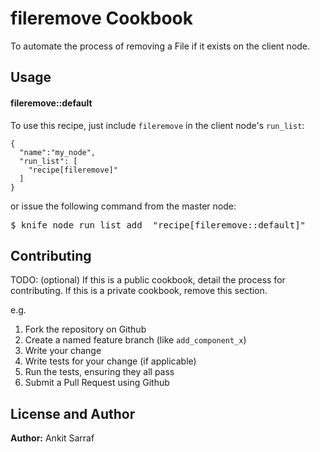 fileremove Cookbook
===================
To automate the process of removing a File if it exists on the client node.

Usage
-----
#### fileremove::default

To use this recipe, just include `fileremove` in the client node's `run_list`:

```
{
  "name":"my_node",
  "run_list": [
    "recipe[fileremove]"
  ]
}
```

or issue the following command from the master node:
<pre>
$ knife node run_list add <FQDN_Unique_Identifier_of_Client_Node> "recipe[fileremove::default]"
</pre>

Contributing
------------
TODO: (optional) If this is a public cookbook, detail the process for contributing. If this is a private cookbook, remove this section.

e.g.
1. Fork the repository on Github
2. Create a named feature branch (like `add_component_x`)
3. Write your change
4. Write tests for your change (if applicable)
5. Run the tests, ensuring they all pass
6. Submit a Pull Request using Github

License and Author
------------------
<b>Author:</b> Ankit Sarraf
